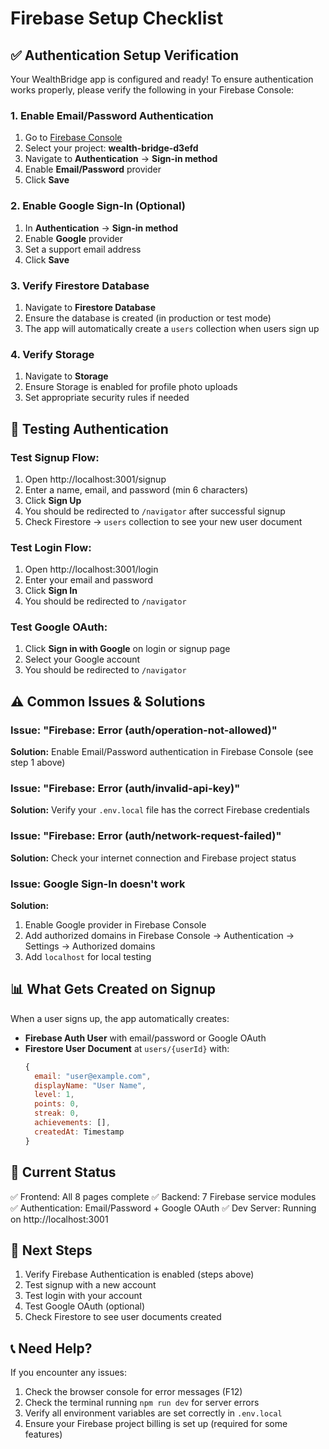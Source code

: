 # Firebase Setup Checklist

## ✅ Authentication Setup Verification

Your WealthBridge app is configured and ready! To ensure authentication works properly, please verify the following in your Firebase Console:

### 1. Enable Email/Password Authentication
1. Go to [Firebase Console](https://console.firebase.google.com/)
2. Select your project: **wealth-bridge-d3efd**
3. Navigate to **Authentication** → **Sign-in method**
4. Enable **Email/Password** provider
5. Click **Save**

### 2. Enable Google Sign-In (Optional)
1. In **Authentication** → **Sign-in method**
2. Enable **Google** provider
3. Set a support email address
4. Click **Save**

### 3. Verify Firestore Database
1. Navigate to **Firestore Database**
2. Ensure the database is created (in production or test mode)
3. The app will automatically create a `users` collection when users sign up

### 4. Verify Storage
1. Navigate to **Storage**
2. Ensure Storage is enabled for profile photo uploads
3. Set appropriate security rules if needed

## 🧪 Testing Authentication

### Test Signup Flow:
1. Open http://localhost:3001/signup
2. Enter a name, email, and password (min 6 characters)
3. Click **Sign Up**
4. You should be redirected to `/navigator` after successful signup
5. Check Firestore → `users` collection to see your new user document

### Test Login Flow:
1. Open http://localhost:3001/login
2. Enter your email and password
3. Click **Sign In**
4. You should be redirected to `/navigator`

### Test Google OAuth:
1. Click **Sign in with Google** on login or signup page
2. Select your Google account
3. You should be redirected to `/navigator`

## ⚠️ Common Issues & Solutions

### Issue: "Firebase: Error (auth/operation-not-allowed)"
**Solution:** Enable Email/Password authentication in Firebase Console (see step 1 above)

### Issue: "Firebase: Error (auth/invalid-api-key)"
**Solution:** Verify your `.env.local` file has the correct Firebase credentials

### Issue: "Firebase: Error (auth/network-request-failed)"
**Solution:** Check your internet connection and Firebase project status

### Issue: Google Sign-In doesn't work
**Solution:** 
1. Enable Google provider in Firebase Console
2. Add authorized domains in Firebase Console → Authentication → Settings → Authorized domains
3. Add `localhost` for local testing

## 📊 What Gets Created on Signup

When a user signs up, the app automatically creates:
- **Firebase Auth User** with email/password or Google OAuth
- **Firestore User Document** at `users/{userId}` with:
  ```javascript
  {
    email: "user@example.com",
    displayName: "User Name",
    level: 1,
    points: 0,
    streak: 0,
    achievements: [],
    createdAt: Timestamp
  }
  ```

## 🎯 Current Status

✅ Frontend: All 8 pages complete
✅ Backend: 7 Firebase service modules
✅ Authentication: Email/Password + Google OAuth
✅ Dev Server: Running on http://localhost:3001

## 🚀 Next Steps

1. Verify Firebase Authentication is enabled (steps above)
2. Test signup with a new account
3. Test login with your account
4. Test Google OAuth (optional)
5. Check Firestore to see user documents created

## 📞 Need Help?

If you encounter any issues:
1. Check the browser console for error messages (F12)
2. Check the terminal running `npm run dev` for server errors
3. Verify all environment variables are set correctly in `.env.local`
4. Ensure your Firebase project billing is set up (required for some features)
